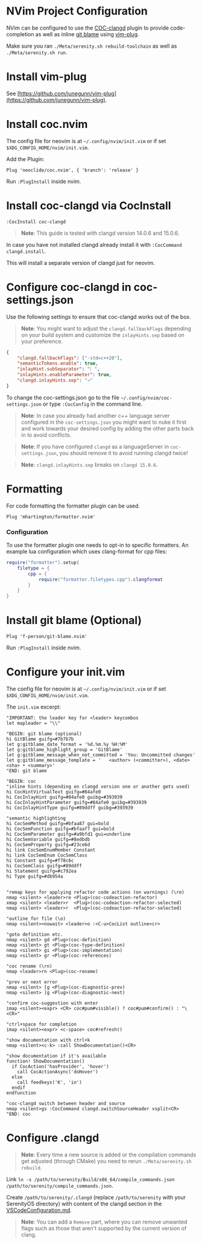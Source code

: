 # NVim Project Configuration

NVim can be configured to use the [COC-clangd](https://github.com/clangd/coc-clangd)
plugin to provide code-completion as well as inline
[git blame](https://github.com/f-person/git-blame.nvim) using [vim-plug](https://github.com/junegunn/vim-plug).

Make sure you ran `./Meta/serenity.sh rebuild-toolchain` as well as
`./Meta/serenity.sh run`.

# Install vim-plug

See [https://github.com/junegunn/vim-plug](https://github.com/junegunn/vim-plug).

# Install coc.nvim

The config file for neovim is at `~/.config/nvim/init.vim` or if
set `$XDG_CONFIG_HOME/nvim/init.vim`.

Add the Plugin:

```vim
Plug 'neoclide/coc.nvim', { 'branch': 'release' }
```

Run `:PlugInstall` inside nvim.

# Install coc-clangd via CocInstall

```vim
:CocInstall coc-clangd
```

> **Note**: This guide is tested with clangd version 14.0.6 and 15.0.6.

In case you have not installed clangd already install it with
`:CocCommand clangd.install`.

This will install a separate version of clangd just for neovim.

# Configure coc-clangd in coc-settings.json

Use the following settings to ensure that coc-clangd works out of the box.

> **Note**: You might want to adjust the `clangd.fallbackFlags` depending on your build
system and customize the `inlayHints.sep` based on your preference.

```json
{
    "clangd.fallbackFlags": ["-std=c++20"],
    "semanticTokens.enable": true,
    "inlayHint.subSeparator": "︴",
    "inlayHints.enableParameter": true,
    "clangd.inlayHints.sep": "⇝"
}
```

To change the coc-settings.json go to the file `~/.config/nvim/coc-settings.json`
or type `:CocConfig` in the command line.

> **Note**: In case you already had another c++ language server configured in the
`coc-settings.json` you might want to nuke it first and
work towards your desired config by adding the other parts back in to avoid
conflicts.

> **Note**: If you have configured `clangd` as a languageServer in
`coc-settings.json`, you should remove it to avoid running clangd twice!

> **Note**: `clangd.inlayHints.sep` breaks on `clangd 15.0.6`.

# Formatting
For code formatting the formatter plugin can be used.
```vim
Plug 'mhartington/formatter.nvim'
```
### Configuration
To use the formatter plugin one needs to opt-in to specific formatters. An example lua configuration which uses clang-format for cpp files:
```lua
require("formatter").setup{
    filetype = {
        cpp = {
            require("formatter.filetypes.cpp").clangformat
        }
    }
}
```

# Install git blame (Optional)

```vim
Plug 'f-person/git-blame.nvim'
```

Run `:PlugInstall` inside nvim.

# Configure your init.vim

The config file for neovim is at `~/.config/nvim/init.vim` or if
set `$XDG_CONFIG_HOME/nvim/init.vim`.

The `init.vim` excerpt:

```vim
"IMPORTANT: the leader key for <leader> keycombos
let mapleader = "\\"

"BEGIN: git blame (optional)
hi GitBlame guifg=#7b7b7b
let g:gitblame_date_format = '%d.%m.%y %H:%M'
let g:gitblame_highlight_group = 'GitBlame'
let g:gitblame_message_when_not_committed = 'You: Uncommitted changes'
let g:gitblame_message_template = '   <author> (<committer>), <date> <sha> • <summary>'
"END: git blame

"BEGIN: coc
"inline hints (depending on clangd version one or another gets used)
hi CocHintVirtualText guifg=#84afe0
hi CocInlayHint guifg=#84afe0 guibg=#393939
hi CocInlayHintParameter guifg=#84afe0 guibg=#393939
hi CocInlayHintType guifg=#89ddff guibg=#393939

"semantic highlighting
hi CocSemMethod guifg=#bfaa87 gui=bold
hi CocSemFunction guifg=#bfaaf7 gui=bold
hi CocSemParameter guifg=#a9bfd1 gui=underline
hi CocSemVariable guifg=#8edbdb
hi CocSemProperty guifg=#23ce6d
hi link CocSemEnumMember Constant
hi link CocSemEnum CocSemClass
hi Constant guifg=#f78c6c
hi CocSemClass guifg=#89ddff
hi Statement guifg=#c792ea
hi Type guifg=#db954a


"remap keys for applying refactor code actions (on warnings) (\re)
nmap <silent> <leader>re <Plug>(coc-codeaction-refactor)
xmap <silent> <leader>r  <Plug>(coc-codeaction-refactor-selected)
nmap <silent> <leader>r  <Plug>(coc-codeaction-refactor-selected)

"outline for file (\o)
nmap <silent><nowait> <leader>o :<C-u>CocList outline<cr>

"goto definition etc.
nmap <silent> gd <Plug>(coc-definition)
nmap <silent> gt <Plug>(coc-type-definition)
nmap <silent> gi <Plug>(coc-implementation)
nmap <silent> gr <Plug>(coc-references)

"coc rename (\rn)
nmap <leader>rn <Plug>(coc-rename)

"prev or next error
nmap <silent> [g <Plug>(coc-diagnostic-prev)
nmap <silent> ]g <Plug>(coc-diagnostic-next)

"confirm coc-suggestion with enter
imap <silent><expr> <CR> coc#pum#visible() ? coc#pum#confirm() : "\<CR>"

"ctrl+space for completion
imap <silent><expr> <c-space> coc#refresh()

"show documentation with ctrl+k
nmap <silent><c-k> :call ShowDocumentation()<CR>

"show documentation if it's available
function! ShowDocumentation()
  if CocAction('hasProvider', 'hover')
    call CocActionAsync('doHover')
  else
    call feedkeys('K', 'in')
  endif
endfunction

"coc-clangd switch between header and source
nmap <silent>gs :CocCommand clangd.switchSourceHeader vsplit<CR>
"END: coc
```

# Configure .clangd

> **Note**: Every time a new source is added or the compilation commands get adjusted
(through CMake) you need to rerun `./Meta/serenity.sh rebuild`.

Link `ln -s /path/to/serenity/Build/x86_64/compile_commands.json /path/to/serenity/compile_commands.json`.

Create `/path/to/serenity/.clangd` (replace `/path/to/serenity`
with your SerenityOS directory) with content of the clangd section in the
[VSCodeConfiguration.md](./VSCodeConfiguration.md).

> **Note**: You can add a `Remove` part, where you can remove unwanted flags
such as those that aren't supported by the current version of clang.
